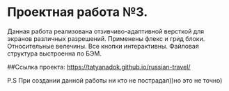 # Проектная работа №3.
Данная работа реализована отзивчиво-адаптивной версткой для экранов различных разрешений.
Применены флекс и грид блоки.
Относительные велечины.
Все кнопки интерактивны.
Файловая структура выстроенна по БЭМ.


##Ссылка проекта: https://tatyanadok.github.io/russian-travel/









P.S При создании данной работы ни кто не пострадал))но это не точно)
